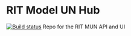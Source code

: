 # RIT Model UN Hub
[![Build status](https://badge.buildkite.com/d0085ec330f8ea51f6e070a963675e9f04541e67a854239283.svg)](https://buildkite.com/blue-method/rit-tiger-mun-hub)
Repo for the RIT MUN API and UI
